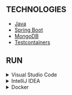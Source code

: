 ## TECHNOLOGIES

* [Java](https://dev.java)
* [Spring Boot](https://spring.io/projects/spring-boot)
* [MongoDB](https://www.mongodb.com/docs/manual)
* [Testcontainers](https://testcontainers.com)

## RUN

<details>
<summary>Visual Studio Code</summary>

#### Prerequisites

* [Java JDK](https://www.oracle.com/java/technologies/downloads)
* [Visual Studio Code](https://code.visualstudio.com)
* [Extension Pack for Java](https://marketplace.visualstudio.com/items?itemName=vscjava.vscode-java-pack)
* [MongoDB](https://www.mongodb.com/try/download/community)
#### Steps

1. Open **source** directory in **Visual Studio Code**.
2. Select **Application.java** class.
3. Press **F5**.
4. Open <http://localhost:8080>.
</details>

<details>
<summary>IntelliJ IDEA</summary>

#### Prerequisites

* [Java JDK](https://www.oracle.com/java/technologies/downloads)
* [IntelliJ IDEA](https://www.jetbrains.com/idea/download)
* [MongoDB](https://www.mongodb.com/try/download/community)

#### Steps

1. Open **source** directory in **IntelliJ IDEA**.
2. Select **Application.java** class.
3. Click **Run** or **Debug**.
4. Open <http://localhost:8080>.

</details>

<details>
<summary>Docker</summary>

#### Prerequisites

* [Docker](https://www.docker.com/get-started)

#### Steps

1. Execute **docker compose -p java up --build -d** in **docker** directory.
2. Open <http://localhost:8080>.
